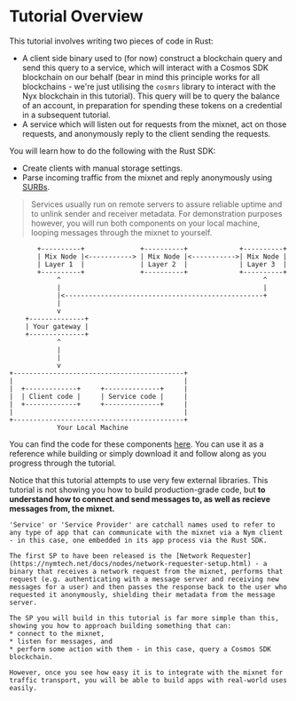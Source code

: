 # Tutorial Overview

This tutorial involves writing two pieces of code in Rust:

- A client side binary used to (for now) construct a blockchain query and send this query to a service, which will interact with a Cosmos SDK blockchain on our behalf (bear in mind this principle works for all blockchains - we're just utilising the `cosmrs` library to interact with the Nyx blockchain in this tutorial). This query will be to query the balance of an account, in preparation for spending these tokens on a credential in a subsequent tutorial.
- A service which will listen out for requests from the mixnet, act on those requests, and anonymously reply to the client sending the requests.

You will learn how to do the following with the Rust SDK:
- Create clients with manual storage settings.
- Parse incoming traffic from the mixnet and reply anonymously using [SURBs]().

> Services usually run on remote servers to assure reliable uptime and to unlink sender and receiver metadata. For demonstration purposes however, you will run both components on your local machine, looping messages through the mixnet to yourself.


```
       +----------+              +----------+             +----------+
       | Mix Node |<-----------> | Mix Node |<----------->| Mix Node |
       | Layer 1  |              | Layer 2  |             | Layer 3  |
       +----------+              +----------+             +----------+
            ^                                                   ^
            |                                                   |
            |<--------------------------------------------------+
            |
            v
    +--------------+
    | Your gateway |
    +--------------+
            ^
            |
            |
            v
+-------------------------------------------+
|                                           |
|  +-------------+     +--------------+     |
|  | Client code |     | Service code |     |
|  +-------------+     +--------------+     |
|                                           |
+-------------------------------------------+
            Your Local Machine
```

You can find the code for these components [here](). You can use it as a reference while building or simply download it and follow along as you progress through the tutorial.

Notice that this tutorial attempts to use very few external libraries. This tutorial is not showing you how to build production-grade code, but **to understand how to connect and send messages to, as well as recieve messages from, the mixnet.**

```admonish note title="Sidenote: What is a Service / Service Provider?"
'Service' or 'Service Provider' are catchall names used to refer to any type of app that can communicate with the mixnet via a Nym client - in this case, one embedded in its app process via the Rust SDK.

The first SP to have been released is the [Network Requester](https://nymtech.net/docs/nodes/network-requester-setup.html) - a binary that receives a network request from the mixnet, performs that request (e.g. authenticating with a message server and receiving new messages for a user) and then passes the response back to the user who requested it anonymously, shielding their metadata from the message server.

The SP you will build in this tutorial is far more simple than this, showing you how to approach building something that can:
* connect to the mixnet,
* listen for messages, and
* perform some action with them - in this case, query a Cosmos SDK blockchain.

However, once you see how easy it is to integrate with the mixnet for traffic transport, you will be able to build apps with real-world uses easily.
```
